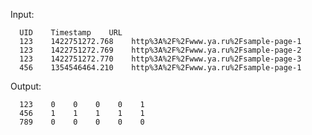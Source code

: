 Input:

      UID    Timestamp    URL
      123    1422751272.768    http%3A%2F%2Fwww.ya.ru%2Fsample-page-1
      123    1422751272.769    http%3A%2F%2Fwww.ya.ru%2Fsample-page-2
      123    1422751272.770    http%3A%2F%2Fwww.ya.ru%2Fsample-page-3
      456    1354546464.210    http%3A%2F%2Fwww.ya.ru%2Fsample-page-1
      
Output:

      123    0    0    0    0    1
      456    1    1    1    1    1
      789    0    0    0    0    0
